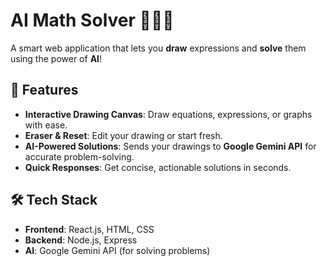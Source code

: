 # AI Math Solver 🧑‍🏫🤖

A smart web application that lets you **draw**  expressions and **solve** them using the power of **AI**!

## 🚀 Features
- **Interactive Drawing Canvas**: Draw equations, expressions, or graphs with ease.
- **Eraser & Reset**: Edit your drawing or start fresh.
- **AI-Powered Solutions**: Sends your drawings to **Google Gemini API** for accurate problem-solving.
- **Quick Responses**: Get concise, actionable solutions in seconds.

## 🛠️ Tech Stack
- **Frontend**: React.js, HTML, CSS
- **Backend**: Node.js, Express
- **AI**: Google Gemini API (for solving problems)





